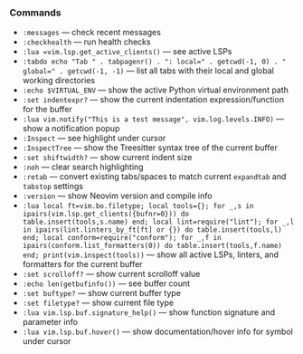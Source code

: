 
### Commands

- `:messages` — check recent messages
- `:checkhealth` — run health checks
- `:lua =vim.lsp.get_active_clients()` — see active LSPs
- `:tabdo echo "Tab " . tabpagenr() . ": local=" . getcwd(-1, 0) . " global=" . getcwd(-1, -1)` — list all tabs with their local and global working directories
- `:echo $VIRTUAL_ENV` — show the active Python virtual environment path
- `:set indentexpr?` — show the current indentation expression/function for the buffer
- `:lua vim.notify("This is a test message", vim.log.levels.INFO)` — show a notification popup
- `:Inspect` — see highlight under cursor
- `:InspectTree` — show the Treesitter syntax tree of the current buffer
- `:set shiftwidth?` — show current indent size
- `:noh` — clear search highlighting
- `:retab` — convert existing tabs/spaces to match current `expandtab` and `tabstop` settings
- `:version` — show Neovim version and compile info
- `:lua local ft=vim.bo.filetype; local tools={}; for _,s in ipairs(vim.lsp.get_clients({bufnr=0})) do table.insert(tools,s.name) end; local lint=require("lint"); for _,l in ipairs(lint.linters_by_ft[ft] or {}) do table.insert(tools,l) end; local conform=require("conform"); for _,f in ipairs(conform.list_formatters(0)) do table.insert(tools,f.name) end; print(vim.inspect(tools))` — show all active LSPs, linters, and formatters for the current buffer
- `:set scrolloff?` — show current scrolloff value
- `:echo len(getbufinfo())` — see buffer count
- `:set buftype?` — show current buffer type
- `:set filetype?` — show current file type
- `:lua vim.lsp.buf.signature_help()` — show function signature and parameter info
- `:lua vim.lsp.buf.hover()` — show documentation/hover info for symbol under cursor
